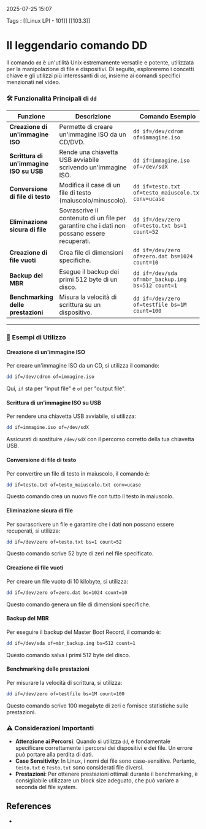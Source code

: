 2025-07-25 15:07

Tags : [[Linux LPI - 101]] [[103.3]]

# Il leggendario comando DD

Il comando `dd` è un'utilità Unix estremamente versatile e potente, utilizzata per la manipolazione di file e dispositivi. Di seguito, esploreremo i concetti chiave e gli utilizzi più interessanti di `dd`, insieme ai comandi specifici menzionati nel video.

### 🛠️ Funzionalità Principali di `dd`

| Funzione | Descrizione | Comando Esempio |
|----------|-------------|------------------|
| **Creazione di un'immagine ISO** | Permette di creare un'immagine ISO da un CD/DVD. | `dd if=/dev/cdrom of=immagine.iso` |
| **Scrittura di un'immagine ISO su USB** | Rende una chiavetta USB avviabile scrivendo un'immagine ISO. | `dd if=immagine.iso of=/dev/sdX` |
| **Conversione di file di testo** | Modifica il case di un file di testo (maiuscolo/minuscolo). | `dd if=testo.txt of=testo_maiuscolo.txt conv=ucase` |
| **Eliminazione sicura di file** | Sovrascrive il contenuto di un file per garantire che i dati non possano essere recuperati. | `dd if=/dev/zero of=testo.txt bs=1 count=52` |
| **Creazione di file vuoti** | Crea file di dimensioni specifiche. | `dd if=/dev/zero of=zero.dat bs=1024 count=10` |
| **Backup del MBR** | Esegue il backup dei primi 512 byte di un disco. | `dd if=/dev/sda of=mbr_backup.img bs=512 count=1` |
| **Benchmarking delle prestazioni** | Misura la velocità di scrittura su un dispositivo. | `dd if=/dev/zero of=testfile bs=1M count=100` |

---

### 📂 Esempi di Utilizzo

#### Creazione di un'immagine ISO
Per creare un'immagine ISO da un CD, si utilizza il comando:
```bash
dd if=/dev/cdrom of=immagine.iso
```
Qui, `if` sta per "input file" e `of` per "output file".

#### Scrittura di un'immagine ISO su USB
Per rendere una chiavetta USB avviabile, si utilizza:
```bash
dd if=immagine.iso of=/dev/sdX
```
Assicurati di sostituire `/dev/sdX` con il percorso corretto della tua chiavetta USB.

#### Conversione di file di testo
Per convertire un file di testo in maiuscolo, il comando è:
```bash
dd if=testo.txt of=testo_maiuscolo.txt conv=ucase
```
Questo comando crea un nuovo file con tutto il testo in maiuscolo.

#### Eliminazione sicura di file
Per sovrascrivere un file e garantire che i dati non possano essere recuperati, si utilizza:
```bash
dd if=/dev/zero of=testo.txt bs=1 count=52
```
Questo comando scrive 52 byte di zeri nel file specificato.

#### Creazione di file vuoti
Per creare un file vuoto di 10 kilobyte, si utilizza:
```bash
dd if=/dev/zero of=zero.dat bs=1024 count=10
```
Questo comando genera un file di dimensioni specifiche.

#### Backup del MBR
Per eseguire il backup del Master Boot Record, il comando è:
```bash
dd if=/dev/sda of=mbr_backup.img bs=512 count=1
```
Questo comando salva i primi 512 byte del disco.

#### Benchmarking delle prestazioni
Per misurare la velocità di scrittura, si utilizza:
```bash
dd if=/dev/zero of=testfile bs=1M count=100
```
Questo comando scrive 100 megabyte di zeri e fornisce statistiche sulle prestazioni.
### ⚠️ Considerazioni Importanti

- **Attenzione ai Percorsi**: Quando si utilizza `dd`, è fondamentale specificare correttamente i percorsi dei dispositivi e dei file. Un errore può portare alla perdita di dati.
- **Case Sensitivity**: In Linux, i nomi dei file sono case-sensitive. Pertanto, `testo.txt` e `Testo.txt` sono considerati file diversi.
- **Prestazioni**: Per ottenere prestazioni ottimali durante il benchmarking, è consigliabile utilizzare un block size adeguato, che può variare a seconda del file system.

## References

- 